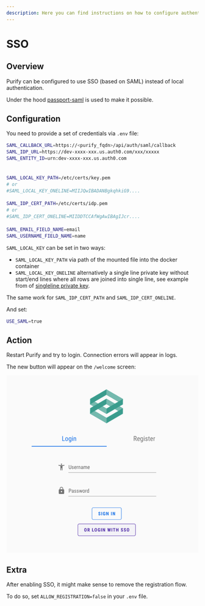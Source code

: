 ```yaml
---
description: Here you can find instructions on how to configure authentication via SAML.
---
```


# SSO

## Overview

Purify can be configured to use SSO \(based on SAML\) instead of local authentication.

Under the hood [passport-saml](https://github.com/bergie/passport-saml) is used to make it possible.

## Configuration

You need to provide a set of credentials via `.env` file:

```bash
SAML_CALLBACK_URL=https://<purify_fqdn>/api/auth/saml/callback
SAML_IDP_URL=https://dev-xxxx-xxx.us.auth0.com/xxx/xxxxx
SAML_ENTITY_ID=urn:dev-xxxx-xxx.us.auth0.com


SAML_LOCAL_KEY_PATH=/etc/certs/key.pem
# or
#SAML_LOCAL_KEY_ONELINE=MIIJQwIBADANBgkqhkiG9....

SAML_IDP_CERT_PATH=/etc/certs/idp.pem
# or
#SAML_IDP_CERT_ONELINE=MIIDDTCCAfWgAwIBAgIJcr....

SAML_EMAIL_FIELD_NAME=email
SAML_USERNAME_FIELD_NAME=name
```

`SAML_LOCAL_KEY` can be set in two ways: 

* `SAML_LOCAL_KEY_PATH` via path of the mounted file into the docker container
* `SAML_LOCAL_KEY_ONELINE` alternatively a single line private key without start/end lines where all rows are joined into single line, see example from of [singleline private key](https://github.com/bergie/passport-saml/blob/master/test/static/singleline_acme_tools_com.key).

The same work for `SAML_IDP_CERT_PATH` and `SAML_IDP_CERT_ONELINE`.

And set:

```bash
USE_SAML=true
```

## Action

Restart Purify and try to login. Connection errors will appear in logs.

The new button will appear on the `/welcome` screen:

![](.gitbook/assets/screenshot-2020-06-24-at-23.16.09.png)

## Extra

After enabling SSO, it might make sense to remove the registration flow.

To do so, set `ALLOW_REGISTRATION=false` in your `.env` file.

